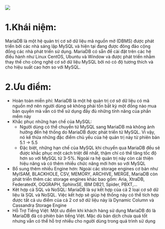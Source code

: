 <img src="https://wiki.matbao.net/wp-content/uploads/2019/12/mariadb-la-gi-1-1200x675.png">

# 1.Khái niệm:
MariaDB là một hệ quản trị cơ sở dữ liệu mã nguồn mở (DBMS) được phát triển bởi các nhà sáng lập MySQL và hiện tại đang được đông đảo cộng đồng các nhà phát triển sử dụng. MariaDB có sẵn để cài đặt trên các hệ điều hành như Linux CentOS, Ubuntu và Window và được phát triển nhằm thay thế cho công nghệ cơ sở dữ liệu MySQL bởi nó có độ tương thích và cho hiệu suất cao hơn so với MySQL.
# 2.Ưu điểm:
- Hoàn toàn miễn phí: MariaDB là một hệ quản trị cơ sở dữ liệu có mã nguồn mở nên người dùng sẽ không phải tốn bất kỳ một đồng nào mua bản quyền mà vẫn có thể sử dụng đầy đủ những tính năng của phần mềm này
- Khắc phục những hạn chế của MySQL:
  - Người dùng có thể chuyển từ MySQL sang MariaDB mà không ảnh hưởng đến hệ thống do MariaDB được phát triển từ MySQL. Vì vậy, nó kế thừa những đặc điểm chủ yếu của hệ quản trị này từ phiên bản 5.1 -> 5.5
  - Đặc biệt, những hạn chế của MySQL khi chuyển qua MariaDB đều sẽ được khắc phục một cách triệt để nhất, thậm chí có thể tăng tốc độ hơn so với MySQL từ 3-5%. Ngoài ra hệ quản trị này còn cải thiện hiệu năng và có thêm nhiều chức năng mới hơn so với MySQL
- Bổ sung thêm nhiều Engine hơn: Ngoài các storage engines cơ bản như MyISAM, BLACKHOLE, CSV, MEMORY, ARCHIVE, MERGE, MariaDB còn phát triển thêm các storage engines khác bao gồm: Aria, XtraDB, FederatedX, OQGRAPH, SphinxSE, IBM DB21, Spider, PBXT,...
- Kêt hợp cả SQL và  NoSQL: MariaDB là sự kết hợp của cả 2 loại cơ sở dữ liệu là SQL và NoSQL. Việc kết hợp sẽ giúp hệ thống này có thể tích hợp được tất cả ưu điểm của cả 2 cơ sở dữ liệu này là Dynamic Column và Cassandra Storage Engine
- Hỗ Trợ Tiếng Việt: Một ưu điểm khi khách hàng sử dụng MariaDB đó là MariaDB đã có phiên bản tiếng Việt. Mặc dù bản dịch chưa quá tốt nhưng vẫn có thể hỗ trợ nhiều cho người dùng trong quá trình sử dụng
